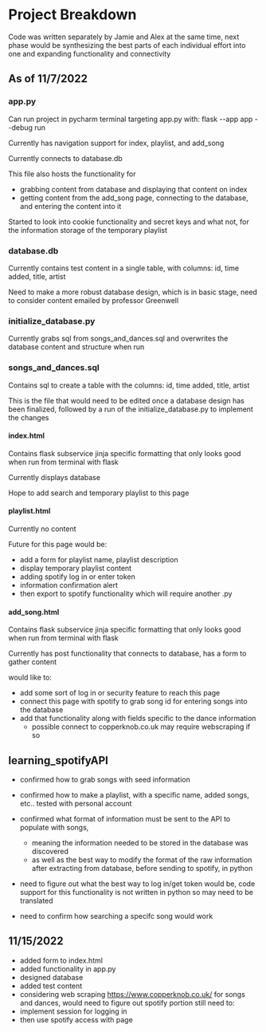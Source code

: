 # Project Breakdown #
Code was written separately by Jamie and Alex at the same time, next phase would be synthesizing the best parts of each individual effort into one and expanding functionality and connectivity
## As of 11/7/2022 ##
### app.py ###
Can run project in pycharm terminal targeting app.py with: flask --app app --debug run

Currently has navigation support for index, playlist, and add_song

Currently connects to database.db

This file also hosts the functionality for
-  grabbing content from database and displaying that content on index
-  getting content from the add_song page, connecting to the database, and entering the content into it

Started to look into cookie functionality and secret keys and what not, for the information storage of the temporary playlist


### database.db ###
Currently contains test content in a single table, with columns: id, time added, title, artist

Need to make a more robust database design, which is in basic stage, need to consider content emailed by professor Greenwell

### initialize_database.py ###
Currently grabs sql from songs_and_dances.sql and overwrites the database content and structure when run

### songs_and_dances.sql ###
Contains sql to create a table with the columns: id, time added, title, artist

This is the file that would need to be edited once a database design has been finalized, followed by a run of the initialize_database.py to implement the changes

#### index.html ####
Contains flask subservice jinja specific formatting that only looks good when run from terminal with flask

Currently displays database

Hope to add search and temporary playlist to this page

#### playlist.html ####
Currently no content

Future for this page would be:
- add a form for playlist name, playlist description
- display temporary playlist content
- adding spotify log in or enter token
- information confirmation alert 
- then export to spotify functionality which will require another .py 

#### add_song.html ####
Contains flask subservice jinja specific formatting that only looks good when run from terminal with flask

Currently has post functionality that connects to database, has a form to gather content

would like to:
 -  add some sort of log in or security feature to reach this page
 -  connect this page with spotify to grab song id for entering songs into the database
 -  add that functionality along with fields specific to the dance information
      - possible connect to copperknob.co.uk may require webscraping if so

## learning_spotifyAPI ##
- confirmed how to grab songs with seed information
- confirmed how to make a playlist, with a specific name, added songs, etc.. tested with personal account

- confirmed what format of information must be sent to the API to populate with songs, 
     - meaning the information needed to be stored in the database was discovered
     - as well as the best way to modify the format of the raw information after extracting from database, before sending to spotify, in python

- need to figure out what the best way to log in/get token would be, code support for this functionality is not written in python so may need to be translated
- need to confirm how searching a specifc song would work


## 11/15/2022 ##
- added form to index.html 
- added functionality in app.py
- designed database
- added test content
- considering web scraping https://www.copperknob.co.uk/ for songs and dances, would need to figure out spotify portion
still need to:
- implement session for logging in
- then use spotify access with page
